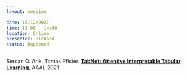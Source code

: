 ```yaml
---
layout: session

date: 15/12/2021
time: 13:00 - 14:00
location: Online
presenter: Richard
status: happened
---
```

Sercan O. Arik, Tomas Pfister.
**[TabNet: Attentive Interpretable Tabular Learning](
papers/0092-tabnet-attentive-interpretable-tabular-learning)**,
AAAI,
2021

